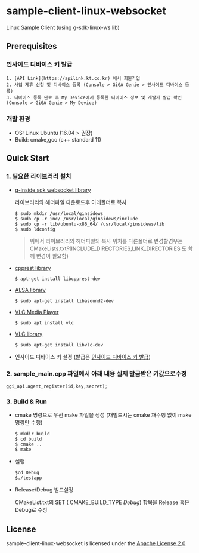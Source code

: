 # sample-client-linux-websocket
Linux Sample Client (using g-sdk-linux-ws lib)

## Prerequisites

### 인사이드 디바이스 키 발급
    1. [API Link](https://apilink.kt.co.kr) 에서 회원가입 
    2. 사업 제휴 신청 및 디바이스 등록 (Console > GiGA Genie > 인사이드 디바이스 등록)
    3. 디바이스 등록 완료 후 My Device에서 등록한 디바이스 정보 및 개발키 발급 확인 (Console > GiGA Genie > My Device)

### 개발 환경
*   OS: Linux Ubuntu (16.04 > 권장)
*   Build: cmake,gcc (c++ standard 11)


## Quick Start

### 1. 필요한 라이브러리 설치
* [g-inside sdk websocket library](https://github.com/gigagenie/ginside-sdk/tree/master/g-sdk-linux-ws)
  
    라이브러리와 헤더파일 다운로드후 아래폴더로 복사
    
    
    ```shell
    $ sudo mkdir /usr/local/ginsidews
  $ sudo cp -r inc/ /usr/local/ginsidews/include
  $ sudo cp -r lib/ubuntu-x86_64/ /usr/local/ginsidews/lib
  $ sudo ldconfig
  ```
  
  >위에서 라이브러리와 헤더파일의 복사 위치를 다른폴더로 변경할경우는 CMakeLists.txt의INCLUDE_DIRECTORIES,LINK_DIRECTORIES 도 함께 변경이 필요함)
  
* [cpprest library](https://github.com/microsoft/cpprestsdk)

    ```shell
    $ apt-get install libcpprest-dev
    ```
    
* [ALSA library](https://www.alsa-project.org/wiki/Main_Page)

    ```shell
    $ sudo apt-get install libasound2-dev
    ```
    
* [VLC Media Player](https://www.videolan.org/index.ko.html)

    ```shell
    $ sudo apt install vlc
    ```
    
* [VLC library](https://www.videolan.org/vlc/libvlc.html)

    ```shell
    $ sudo apt-get install libvlc-dev
    ```

* 인사이드 디바이스 키 설정 (발급은 [인사이드 디바이스 키 발급](https://gitlab.gigagenie.ai/gigagenie-inside/g-sdk-linux-ws#%EC%9D%B8%EC%82%AC%EC%9D%B4%EB%93%9C-%EB%94%94%EB%B0%94%EC%9D%B4%EC%8A%A4-%ED%82%A4-%EB%B0%9C%EA%B8%89))

### 2. sample_main.cpp 파일에서 아래 내용 실제 발급받은 키값으로수정

`ggi_api.agent_register(id,key,secret);`

### 3. Build & Run

* cmake 명령으로 우선 make 파일을 생성 (재빌드시는 cmake 재수행 없이 make 명령만 수행)

    ```shell
    $ mkdir build
    $ cd build
    $ cmake ..
    $ make
    ```
    
* 실행

    ```shell
    $cd Debug
    $./testapp
    ```
    
* Release/Debug 빌드설정 

    CMakeList.txt의 SET ( CMAKE_BUILD_TYPE *Debug*) 항목을 Release 혹은 Debug로 수정



## License

sample-client-linux-websocket is licensed under the [Apache License 2.0](http://www.apache.org/licenses/LICENSE-2.0)